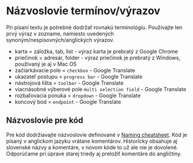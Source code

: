 # Názvoslovie termínov/výrazov

Pri písaní textu je potrebné dodržať rovnakú terminológiu. Používajte len prvý výraz v zozname, namiesto uvedených synoným/nespisovných/anglických výrazov.

- karta = záložka, tab, list - výraz karta je prebratý z Google Chrome
- priečinok = adresár, folder - výraz priečinok je prebratý z Windows, používaný je aj v Mac OS
- začiarkávacie pole = `checkbox` - Google Translate
- ukazateľ postupu = `progress bar` - Google Translate
- nástrojová lišta = `toolbar` - Google Translate
- viacnásobné výberové pole `multi selection field` - Google Translate
- rozbaľovacia ponuka = `dropdown` - Google Translate
- koncový bod = `endpoint` - Google Translate

## Názvoslovie pre kód

Pre kód dodržiavajte názvoslovie definované v [Naming cheatsheet](https://github.com/kettanaito/naming-cheatsheet). Kód je písaný v anglickom jazyku vrátane komentárov. Historicky obsahuje aj slovenské názvy a komentáre, v novom kóde to už ale nie je dovolené. Odporúčame pri úprave starej triedy aj preložiť komentáre do angličtiny.